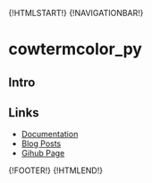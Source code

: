{!HTMLSTART!}
{!NAVIGATIONBAR!}

# cowtermcolor_py

## Intro 

## Links

* [Documentation](./pydoc/index.html)
* [Blog Posts](./posts/)
* [Gihub Page](https://www.github.com/AmazingCow-Libs/cowtermcolor_py/)


{!FOOTER!}
{!HTMLEND!}
